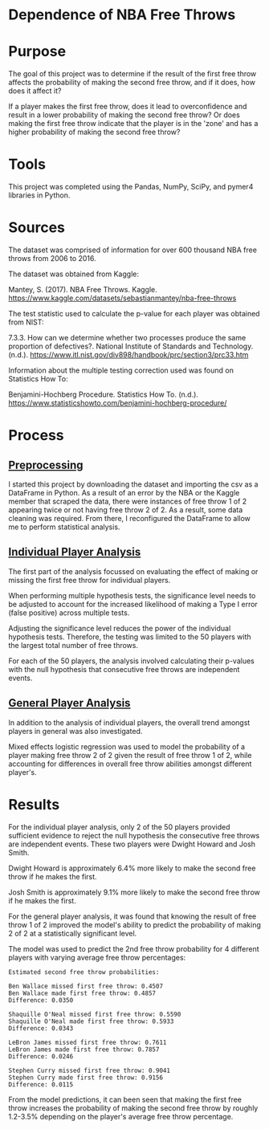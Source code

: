 # Dependence of NBA Free Throws

# Purpose
The goal of this project was to determine if the result of the first free throw affects the probability of making the second free throw, and if it does, how does it affect it?

If a player makes the first free throw, does it lead to overconfidence and result in a lower probability of making the second free throw? Or does making the first free throw indicate that the player is in the 'zone' and has a higher probability of making the second free throw?

# Tools
This project was completed using the Pandas, NumPy, SciPy, and pymer4 libraries in Python.

# Sources
The dataset was comprised of information for over 600 thousand NBA free throws from 2006 to 2016.

The dataset was obtained from Kaggle:

Mantey, S. (2017). NBA Free Throws. Kaggle. https://www.kaggle.com/datasets/sebastianmantey/nba-free-throws 

The test statistic used to calculate the p-value for each player was obtained from NIST:

7.3.3. How can we determine whether two processes produce the same proportion of defectives?. National Institute of Standards and Technology. 
(n.d.). https://www.itl.nist.gov/div898/handbook/prc/section3/prc33.htm 

Information about the multiple testing correction used was found on Statistics How To:

Benjamini-Hochberg Procedure. Statistics How To. (n.d.). https://www.statisticshowto.com/benjamini-hochberg-procedure/

# Process
## [Preprocessing](https://github.com/CurtisBender/Dependence-of-NBA-Free-Throws/blob/main/Reports/Preprocessing.pdf)
I started this project by downloading the dataset and importing the csv as a DataFrame in Python. As a result of an error by the NBA or the Kaggle member that scraped the data, there were instances of free throw 1 of 2 appearing twice or not having free throw 2 of 2. As a result, some data cleaning was required. From there, I reconfigured the DataFrame to allow me to perform statistical analysis. 

## [Individual Player Analysis](https://github.com/CurtisBender/Dependence-of-NBA-Free-Throws/blob/main/Reports/Individual%20Player%20Analysis.pdf)
The first part of the analysis focussed on evaluating the effect of making or missing the first free throw for individual players.

When performing multiple hypothesis tests, the significance level needs to be adjusted to account for the increased likelihood of making a Type I error (false positive) across multiple tests. 

Adjusting the significance level reduces the power of the individual hypothesis tests. Therefore, the testing was limited to the 50 players with the largest total number of free throws.

For each of the 50 players, the analysis involved calculating their p-values with the null hypothesis that consecutive free throws are independent events.

## [General Player Analysis](https://github.com/CurtisBender/Dependence-of-NBA-Free-Throws/blob/main/Reports/General%20Player%20Analysis.pdf)
In addition to the analysis of individual players, the overall trend amongst players in general was also investigated.

Mixed effects logistic regression was used to model the probability of a player making free throw 2 of 2 given the result of free throw 1 of 2, while accounting for differences in overall free throw abilities amongst different player's.

# Results
For the individual player analysis, only 2 of the 50 players provided sufficient evidence to reject the null hypothesis the consecutive free throws are independent events. 
These two players were Dwight Howard and Josh Smith.

Dwight Howard is approximately 6.4% more likely to make the second free throw if he makes the first.

Josh Smith is approximately 9.1% more likely to make the second free throw if he makes the first.

For the general player analysis, it was found that knowing the result of free throw 1 of 2 improved the model's ability to predict the probability of making 2 of 2 at a statistically significant level. 

The model was used to predict the 2nd free throw probability for 4 different players with varying average free throw percentages:

```
Estimated second free throw probabilities:

Ben Wallace missed first free throw: 0.4507
Ben Wallace made first free throw: 0.4857
Difference: 0.0350

Shaquille O'Neal missed first free throw: 0.5590
Shaquille O'Neal made first free throw: 0.5933
Difference: 0.0343

LeBron James missed first free throw: 0.7611
LeBron James made first free throw: 0.7857
Difference: 0.0246

Stephen Curry missed first free throw: 0.9041
Stephen Curry made first free throw: 0.9156
Difference: 0.0115
```

From the model predictions, it can been seen that making the first free throw increases the probability of making the second free throw by roughly 1.2-3.5% depending on the player's average free throw percentage.

